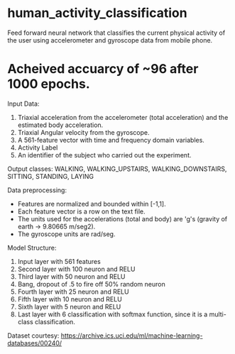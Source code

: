 # human_activity_classification
Feed forward neural network that classifies the current physical activity of the user using accelerometer and gyroscope data from mobile phone.

# Acheived accuarcy of ~96 after 1000 epochs.

Input Data:
1. Triaxial acceleration from the accelerometer (total acceleration) and the estimated body acceleration.
2. Triaxial Angular velocity from the gyroscope.
3. A 561-feature vector with time and frequency domain variables.
4. Activity Label
5. An identifier of the subject who carried out the experiment.

Output classes:
WALKING, WALKING_UPSTAIRS, WALKING_DOWNSTAIRS, SITTING, STANDING, LAYING

Data preprocessing:
- Features are normalized and bounded within [-1,1].
- Each feature vector is a row on the text file.
- The units used for the accelerations (total and body) are 'g's (gravity of earth -> 9.80665 m/seg2).
- The gyroscope units are rad/seg.

Model Structure:
1. Input layer with 561 features
2. Second layer with 100 neuron and RELU
3. Third layer with 50 neuron and RELU
4. Bang, dropout of .5 to fire off 50% random neuron
5. Fourth layer with 25 neuron and RELU
6. Fifth layer with 10 neuron and RELU
7. Sixth layer with 5 neuron and RELU
8. Last layer with 6 classification with softmax function, since it is a multi-class classification. 



Dataset courtesy:
https://archive.ics.uci.edu/ml/machine-learning-databases/00240/
